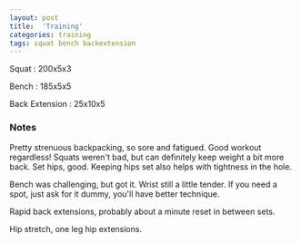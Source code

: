 ```yaml
---
layout: post
title:  'Training'
categories: training
tags: squat bench backextension
---
```


Squat       :   200x5x3

Bench       :   185x5x5

Back Extension  :   25x10x5

### Notes

Pretty strenuous backpacking, so sore and fatigued. Good workout regardless! Squats
weren't bad, but can definitely keep weight a bit more back. Set hips, good. Keeping hips
set also helps with tightness in the hole.

Bench was challenging, but got it. Wrist still a little tender. If you need a spot, just
ask for it dummy, you'll have better technique.

Rapid back extensions, probably about a minute reset in between sets.

Hip stretch, one leg hip extensions.
